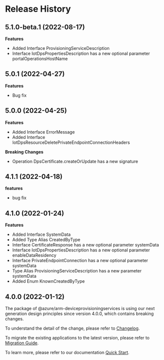 # Release History
    
## 5.1.0-beta.1 (2022-08-17)
    
**Features**

  - Added Interface ProvisioningServiceDescription
  - Interface IotDpsPropertiesDescription has a new optional parameter portalOperationsHostName
    
## 5.0.1 (2022-04-27)
    
**Features**

  -  Bug fix
    
## 5.0.0 (2022-04-25)
    
**Features**

  - Added Interface ErrorMessage
  - Added Interface IotDpsResourceDeletePrivateEndpointConnectionHeaders

**Breaking Changes**

  - Operation DpsCertificate.createOrUpdate has a new signature
    
    
## 4.1.1 (2022-04-18)

**features**

  - bug fix

## 4.1.0 (2022-01-24)
    
**Features**

  - Added Interface SystemData
  - Added Type Alias CreatedByType
  - Interface CertificateResponse has a new optional parameter systemData
  - Interface IotDpsPropertiesDescription has a new optional parameter enableDataResidency
  - Interface PrivateEndpointConnection has a new optional parameter systemData
  - Type Alias ProvisioningServiceDescription has a new parameter systemData
  - Added Enum KnownCreatedByType
    
    
## 4.0.0 (2022-01-12)

The package of @azure/arm-deviceprovisioningservices is using our next generation design principles since version 4.0.0, which contains breaking changes.

To understand the detail of the change, please refer to [Changelog](https://aka.ms/js-track2-changelog).

To migrate the existing applications to the latest version, please refer to [Migration Guide](https://aka.ms/js-track2-migration-guide).

To learn more, please refer to our documentation [Quick Start](https://aka.ms/js-track2-quickstart).
